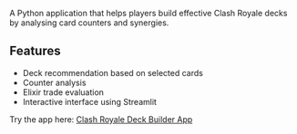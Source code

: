 A Python application that helps players build effective Clash Royale decks by analysing card counters and synergies.  

 ## Features  
 - Deck recommendation based on selected cards  
 - Counter analysis  
 - Elixir trade evaluation  
 - Interactive interface using Streamlit 

Try the app here: [Clash Royale Deck Builder App](https://portfolio-projects-p78uvulvjscgavoonhjrek.streamlit.app/)  
   

